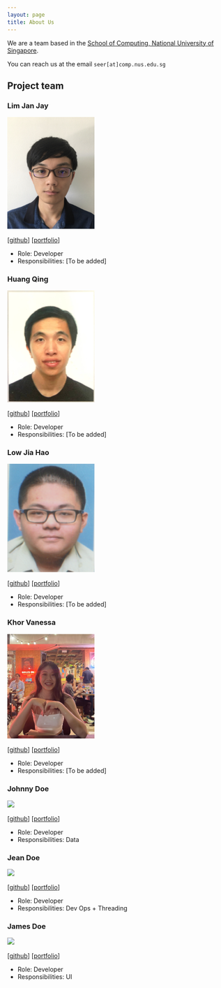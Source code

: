 ```yaml
---
layout: page
title: About Us
---
```


We are a team based in the [School of Computing, National University of Singapore](http://www.comp.nus.edu.sg).

You can reach us at the email `seer[at]comp.nus.edu.sg`

## Project team

### Lim Jan Jay

<img src="images/jaysmyname.png" width="200px">

[[github](https://github.com/jaysmyname)]
[[portfolio](team/jaysmyname.md)]

* Role: Developer
* Responsibilities: [To be added]

### Huang Qing

<img src="images/hqhqhq1.png" width="200px">

[[github](http://github.com/hqhqhq1)]
[[portfolio](team/hqhqhq1.md)]

* Role: Developer
* Responsibilities: [To be added]

### Low Jia Hao

<img src="images/lowjiahao99.png" width="200px">

[[github](https://github.com/LowJiaHao99)]
[[portfolio](team/lowjiahao99.md)]

* Role: Developer
* Responsibilities: [To be added]


### Khor Vanessa

<img src="images/vanessaxuuan.png" width="200px">

[[github](http://github.com/vanessaxuuan)] 
[[portfolio](team/vanessaxuuan.md)]

* Role: Developer
* Responsibilities: [To be added]

### Johnny Doe

<img src="images/johndoe.png" width="200px">

[[github](http://github.com/johndoe)] [[portfolio](team/johndoe.md)]

* Role: Developer
* Responsibilities: Data

### Jean Doe

<img src="images/johndoe.png" width="200px">

[[github](http://github.com/johndoe)]
[[portfolio](team/johndoe.md)]

* Role: Developer
* Responsibilities: Dev Ops + Threading

### James Doe

<img src="images/johndoe.png" width="200px">

[[github](http://github.com/johndoe)]
[[portfolio](team/johndoe.md)]

* Role: Developer
* Responsibilities: UI
